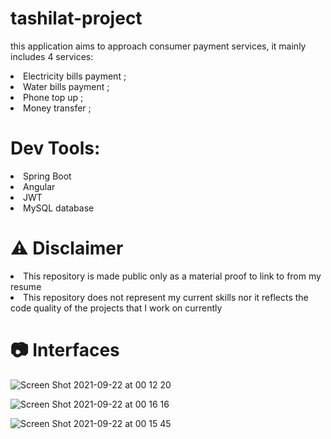 # tashilat-project

this application aims to approach consumer payment services, it mainly includes 4 services:

<li>Electricity bills payment ;</li>
<li>Water bills payment ;</li>
<li>Phone top up ;</li>
<li>Money transfer ;</li>

# Dev Tools:

<li>Spring Boot</li>
<li>Angular</li>
<li>JWT</li>
<li>MySQL database</li>

# ⚠️ Disclaimer

<li>This repository is made public only as a material proof to link to from my resume</li>
<li>This repository does not represent my current skills nor it reflects the code quality of the projects that I work on currently</li>

# 📷 Interfaces

![Screen Shot 2021-09-22 at 00 12 20](https://user-images.githubusercontent.com/61889011/134260357-aa07f388-527f-481c-b5bb-83d52e459c32.jpg)

![Screen Shot 2021-09-22 at 00 16 16](https://user-images.githubusercontent.com/61889011/134260376-fdc2fb41-2ee3-4647-8292-e331fd006fa9.jpg)

![Screen Shot 2021-09-22 at 00 15 45](https://user-images.githubusercontent.com/61889011/134260388-702874fd-a6de-4cf7-85e8-9e65337e0914.jpg)
